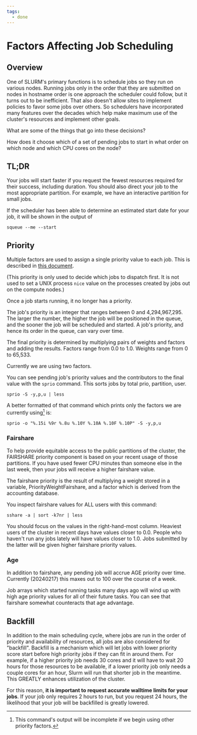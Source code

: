 ```yaml
---
tags:
  - done
---
```

# Factors Affecting Job Scheduling

## Overview

One of SLURM's primary functions is to schedule jobs so they run on various nodes. Running jobs only in the order that they are submitted on nodes in hostname order is one approach the scheduler could follow, but it turns out to be inefficient. That also doesn't allow sites to implement policies to favor some jobs over others. So schedulers have incorporated many features over the decades which help make maximum use of the cluster's resources and implement other goals.

What are some of the things that go into these decisions?

How does it choose which of a set of pending jobs to start in what order on which node and which CPU cores on the node?

## TL;DR
Your jobs will start faster if you request the fewest resources required for their success, including duration. You should also direct your job to the most appropriate partition. For example, we have an interactive partition for small jobs.

If the scheduler has been able to determine an estimated start date for your job, it will be shown in the output of

```Shell title="Start time estimate" linenums="0"
squeue --me --start
```


## Priority

Multiple factors are used to assign a single priority value to each job. This is described in [this document](https://slurm.schedmd.com/priority_multifactor.html). 

(This priority is only used to decide which jobs to dispatch first. It is not used to set a UNIX process `nice` value on the processes created by jobs out on the compute nodes.)

Once a job starts running, it no longer has a priority.

The job's priority is an integer that ranges between 0 and 4,294,967,295. The larger the number, the higher the job will be positioned in the queue, and the sooner the job will be scheduled and started. A job's priority, and hence its order in the queue, can vary over time.

The final priority is determined by multiplying pairs of weights and factors and adding the results. Factors range from 0.0 to 1.0. Weights range from 0 to 65,533.

Currently we are using two factors. 

You can see pending job's priority values and the contributors to the final value with the `sprio` command. This sorts jobs by total prio, partition, user.

```Shell title="Pending jobs sorted by priority" linenums="0"
sprio -S -y,p,u | less
```

A better formatted of that command which prints only the factors we are currently using[^1] is:

[^1]: This command's output will be incomplete if we begin using other priority factors.

```Shell title="Pending jobs sorted by priority, well-formatted" linenums="0"
sprio -o "%.15i %9r %.8u %.10Y %.10A %.10F %.10P" -S -y,p,u
```

### Fairshare
To help provide equitable access to the public partitions of the cluster, the FAIRSHARE priority component is based on your recent usage of those partitions. If you have used fewer CPU minutes than someone else in the last week, then your jobs will receive a higher fairshare value.

The fairshare priority is the result of multiplying a weight stored in a variable, PriorityWeightFairshare, and a factor which is derived from the accounting database.

You inspect fairshare values for ALL users with this command:

```Shell title="Fairshare values"
sshare -a | sort -k7nr | less
```

You should focus on the values in the right-hand-most column. Heaviest users of the cluster in recent days have values closer to 0.0. People who haven't run any jobs lately will have values closer to 1.0. Jobs submitted by the latter will be given higher fairshare priority values.

### Age

In addition to fairshare, any pending job will accrue AGE priority over time. Currently (20240217) this maxes out to 100 over the course of a week.

Job arrays which started running tasks many days ago will wind up with high age priority values for all of their future tasks. You can see that fairshare somewhat counteracts that age advantage.

## Backfill

In addition to the main scheduling cycle, where jobs are run in the order of priority and availability of resources, all jobs are also considered for "backfill". Backfill is a mechanism which will let jobs with lower priority score start before high priority jobs if they can fit in around them. For example, if a higher priority job needs 30 cores and it will have to wait 20 hours for those resources to be available, if a lower priority job only needs a couple cores for an hour, Slurm will run that shorter job in the meantime. This GREATLY enhances utilization of the cluster.

For this reason, **it is important to request accurate walltime limits for your jobs**. If your job only requires 2 hours to run, but you request 24 hours, the likelihood that your job will be backfilled is greatly lowered. 
